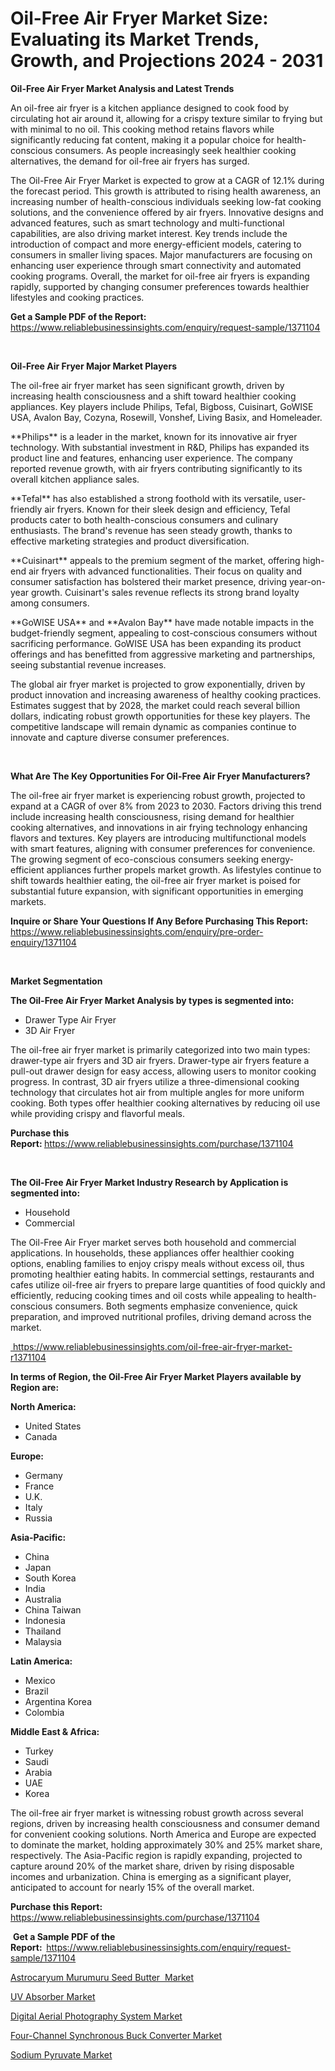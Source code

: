 <p><h1>Oil-Free Air Fryer Market Size: Evaluating its Market Trends, Growth, and Projections 2024 - 2031</h1></p><p><strong>Oil-Free Air Fryer Market Analysis and Latest Trends</strong></p>
<p><p>An oil-free air fryer is a kitchen appliance designed to cook food by circulating hot air around it, allowing for a crispy texture similar to frying but with minimal to no oil. This cooking method retains flavors while significantly reducing fat content, making it a popular choice for health-conscious consumers. As people increasingly seek healthier cooking alternatives, the demand for oil-free air fryers has surged.</p><p>The Oil-Free Air Fryer Market is expected to grow at a CAGR of 12.1% during the forecast period. This growth is attributed to rising health awareness, an increasing number of health-conscious individuals seeking low-fat cooking solutions, and the convenience offered by air fryers. Innovative designs and advanced features, such as smart technology and multi-functional capabilities, are also driving market interest. Key trends include the introduction of compact and more energy-efficient models, catering to consumers in smaller living spaces. Major manufacturers are focusing on enhancing user experience through smart connectivity and automated cooking programs. Overall, the market for oil-free air fryers is expanding rapidly, supported by changing consumer preferences towards healthier lifestyles and cooking practices.</p></p>
<p><strong>Get a Sample PDF of the Report:&nbsp;</strong> <a href="https://www.reliablebusinessinsights.com/enquiry/request-sample/1371104?utm_campaign=60&utm_medium=2&utm_source=Github&utm_content=ia&utm_term=26122024&utm_id=oil-free-air-fryer">https://www.reliablebusinessinsights.com/enquiry/request-sample/1371104</a></p>
<p>&nbsp;</p>
<p><strong>Oil-Free Air Fryer Major Market Players</strong></p>
<p><p>The oil-free air fryer market has seen significant growth, driven by increasing health consciousness and a shift toward healthier cooking appliances. Key players include Philips, Tefal, Bigboss, Cuisinart, GoWISE USA, Avalon Bay, Cozyna, Rosewill, Vonshef, Living Basix, and Homeleader.</p><p>**Philips** is a leader in the market, known for its innovative air fryer technology. With substantial investment in R&D, Philips has expanded its product line and features, enhancing user experience. The company reported revenue growth, with air fryers contributing significantly to its overall kitchen appliance sales.</p><p>**Tefal** has also established a strong foothold with its versatile, user-friendly air fryers. Known for their sleek design and efficiency, Tefal products cater to both health-conscious consumers and culinary enthusiasts. The brand's revenue has seen steady growth, thanks to effective marketing strategies and product diversification.</p><p>**Cuisinart** appeals to the premium segment of the market, offering high-end air fryers with advanced functionalities. Their focus on quality and consumer satisfaction has bolstered their market presence, driving year-on-year growth. Cuisinart's sales revenue reflects its strong brand loyalty among consumers.</p><p>**GoWISE USA** and **Avalon Bay** have made notable impacts in the budget-friendly segment, appealing to cost-conscious consumers without sacrificing performance. GoWISE USA has been expanding its product offerings and has benefitted from aggressive marketing and partnerships, seeing substantial revenue increases.</p><p>The global air fryer market is projected to grow exponentially, driven by product innovation and increasing awareness of healthy cooking practices. Estimates suggest that by 2028, the market could reach several billion dollars, indicating robust growth opportunities for these key players. The competitive landscape will remain dynamic as companies continue to innovate and capture diverse consumer preferences.</p></p>
<p>&nbsp;</p>
<p><strong>What Are The Key Opportunities For Oil-Free Air Fryer Manufacturers?</strong></p>
<p><p>The oil-free air fryer market is experiencing robust growth, projected to expand at a CAGR of over 8% from 2023 to 2030. Factors driving this trend include increasing health consciousness, rising demand for healthier cooking alternatives, and innovations in air frying technology enhancing flavors and textures. Key players are introducing multifunctional models with smart features, aligning with consumer preferences for convenience. The growing segment of eco-conscious consumers seeking energy-efficient appliances further propels market growth. As lifestyles continue to shift towards healthier eating, the oil-free air fryer market is poised for substantial future expansion, with significant opportunities in emerging markets.</p></p>
<p><strong>Inquire or Share Your Questions If Any Before Purchasing This Report:</strong> <a href="https://www.reliablebusinessinsights.com/enquiry/pre-order-enquiry/1371104?utm_campaign=60&utm_medium=2&utm_source=Github&utm_content=ia&utm_term=26122024&utm_id=oil-free-air-fryer">https://www.reliablebusinessinsights.com/enquiry/pre-order-enquiry/1371104</a></p>
<p>&nbsp;</p>
<p><strong>Market Segmentation</strong></p>
<p><strong>The Oil-Free Air Fryer Market Analysis by types is segmented into:</strong></p>
<p><ul><li>Drawer Type Air Fryer</li><li>3D Air Fryer</li></ul></p>
<p><p>The oil-free air fryer market is primarily categorized into two main types: drawer-type air fryers and 3D air fryers. Drawer-type air fryers feature a pull-out drawer design for easy access, allowing users to monitor cooking progress. In contrast, 3D air fryers utilize a three-dimensional cooking technology that circulates hot air from multiple angles for more uniform cooking. Both types offer healthier cooking alternatives by reducing oil use while providing crispy and flavorful meals.</p></p>
<p><strong>Purchase this Report:&nbsp;</strong><a href="https://www.reliablebusinessinsights.com/purchase/1371104?utm_campaign=60&utm_medium=2&utm_source=Github&utm_content=ia&utm_term=26122024&utm_id=oil-free-air-fryer">https://www.reliablebusinessinsights.com/purchase/1371104</a></p>
<p>&nbsp;</p>
<p><strong>The Oil-Free Air Fryer Market Industry Research by Application is segmented into:</strong></p>
<p><ul><li>Household</li><li>Commercial</li></ul></p>
<p><p>The Oil-Free Air Fryer market serves both household and commercial applications. In households, these appliances offer healthier cooking options, enabling families to enjoy crispy meals without excess oil, thus promoting healthier eating habits. In commercial settings, restaurants and cafes utilize oil-free air fryers to prepare large quantities of food quickly and efficiently, reducing cooking times and oil costs while appealing to health-conscious consumers. Both segments emphasize convenience, quick preparation, and improved nutritional profiles, driving demand across the market.</p></p>
<p><a href="https://www.reliablebusinessinsights.com/oil-free-air-fryer-market-r1371104?utm_campaign=60&utm_medium=2&utm_source=Github&utm_content=ia&utm_term=26122024&utm_id=oil-free-air-fryer">&nbsp;https://www.reliablebusinessinsights.com/oil-free-air-fryer-market-r1371104</a></p>
<p><strong>In terms of Region, the Oil-Free Air Fryer Market Players available by Region are:</strong></p>
<p>
    <p> <strong> North America: </strong>
        <ul>
            <li>United States</li>
            <li>Canada</li>
        </ul>
        </p> 
    <p> <strong> Europe: </strong>
        <ul>
            <li>Germany</li>
            <li>France</li>
            <li>U.K.</li>
            <li>Italy</li>
            <li>Russia</li>
        </ul>
        </p> 
    <p> <strong> Asia-Pacific: </strong>
        <ul>
            <li>China</li>
            <li>Japan</li>
            <li>South Korea</li>
            <li>India</li>
            <li>Australia</li>
            <li>China Taiwan</li>
            <li>Indonesia</li>
            <li>Thailand</li>
            <li>Malaysia</li>
        </ul>
        </p> 
    <p> <strong> Latin America: </strong>
        <ul>
            <li>Mexico</li>
            <li>Brazil</li>
            <li>Argentina Korea</li>
            <li>Colombia</li>
        </ul>
        </p> 
    <p> <strong> Middle East & Africa: </strong>
        <ul>
            <li>Turkey</li>
            <li>Saudi</li>
            <li>Arabia</li>
            <li>UAE</li>
            <li>Korea</li>
        </ul>
    </p>
    </p>
<p><p>The oil-free air fryer market is witnessing robust growth across several regions, driven by increasing health consciousness and consumer demand for convenient cooking solutions. North America and Europe are expected to dominate the market, holding approximately 30% and 25% market share, respectively. The Asia-Pacific region is rapidly expanding, projected to capture around 20% of the market share, driven by rising disposable incomes and urbanization. China is emerging as a significant player, anticipated to account for nearly 15% of the overall market.</p></p>
<p><strong>Purchase this Report: </strong><a href="https://www.reliablebusinessinsights.com/purchase/1371104?utm_campaign=60&utm_medium=2&utm_source=Github&utm_content=ia&utm_term=26122024&utm_id=oil-free-air-fryer">https://www.reliablebusinessinsights.com/purchase/1371104</a></p>
<p>&nbsp;<strong>Get a Sample PDF of the Report:&nbsp;&nbsp;</strong><a href="https://www.reliablebusinessinsights.com/enquiry/request-sample/1371104?utm_campaign=60&utm_medium=2&utm_source=Github&utm_content=ia&utm_term=26122024&utm_id=oil-free-air-fryer">https://www.reliablebusinessinsights.com/enquiry/request-sample/1371104</a></p>
<p><strong></strong></p>
<p><p><a href="https://www.linkedin.com/pulse/astrocaryum-murumuru-seed-butter-market-trends-strategic-vzaie?utm_campaign=60&utm_medium=2&utm_source=Github&utm_content=ia&utm_term=26122024&utm_id=oil-free-air-fryer">Astrocaryum Murumuru Seed Butter  Market</a></p><p><a href="https://www.linkedin.com/pulse/international-uv-absorber-market-growing-extraordinary-rate-zgwee?utm_campaign=60&utm_medium=2&utm_source=Github&utm_content=ia&utm_term=26122024&utm_id=oil-free-air-fryer">UV Absorber Market</a></p><p><a href="https://github.com/chungwimbu4/Market-Research-Report-List-1/blob/main/digital-aerial-photography-system-market.md?utm_campaign=60&utm_medium=2&utm_source=Github&utm_content=ia&utm_term=26122024&utm_id=oil-free-air-fryer">Digital Aerial Photography System Market</a></p><p><a href="https://github.com/ilonaenterline65/Market-Research-Report-List-1/blob/main/four-channel-synchronous-buck-converter-market.md?utm_campaign=60&utm_medium=2&utm_source=Github&utm_content=ia&utm_term=26122024&utm_id=oil-free-air-fryer">Four-Channel Synchronous Buck Converter Market</a></p><p><a href="https://www.linkedin.com/pulse/sodium-pyruvate-market-overview-forecast-2024-2031-detailed-i4l6f?utm_campaign=60&utm_medium=2&utm_source=Github&utm_content=ia&utm_term=26122024&utm_id=oil-free-air-fryer">Sodium Pyruvate Market</a></p></p>